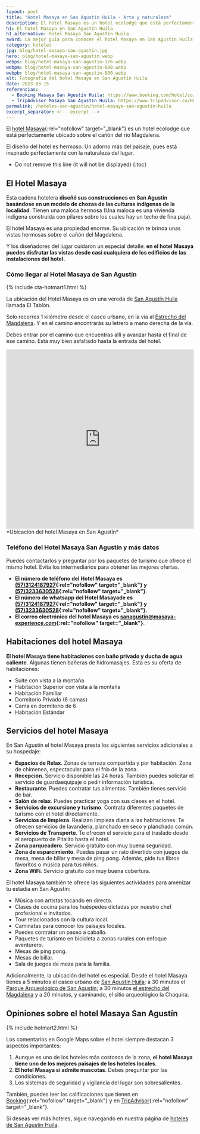 ```yaml
---
layout: post
title: "Hotel Masaya en San Agustín Huila - Arte y naturaleza"
description: El hotel Masaya es un hotel ecolodge que está perfectamente ubicado sobre el cañón del río Magdalena y su arquitectura es hermosa. ¡Conócelo aquí!
h1: El hotel Masaya en San Agustín Huila
h1_alternativo: Hotel Masaya San Agustín Huila
award: La mejor guía para conocer el hotel Masaya en San Agustín Huila
category: hoteles
jpg: blog/hotel-masaya-san-agustin.jpg
hero: blog/hotel-masaya-san-agustin.webp
webps: blog/hotel-masaya-san-agustin-376.webp
webpm: blog/hotel-masaya-san-agustin-600.webp
webpb: blog/hotel-masaya-san-agustin-800.webp
alt: Fotografía del hotel Masaya en San Agustín Huila
date: 2023-03-15
referencias:
  - Booking Masaya San Agustín Huila: https://www.booking.com/hotel/co/masaya-hostel-san-agustin.es.html
  - TripAdvisor Masaya San Agustín Huila: https://www.tripadvisor.co/Hotel_Review-g445060-d13154689-Reviews-Masaya_Hostel_San_Agustin-San_Agustin_Huila_Department.html
permalink: /hoteles-san-agustin/hotel-masaya-san-agustin-huila
excerpt_separator: <!-- excerpt -->
---
```

El [hotel Masaya](https://www.masaya-experience.com/san-agustin/ "Página web del hotel Masaya"){:rel="nofollow" target="_blank"} es un hotel ecolodge que está perfectamente ubicado sobre el cañón del río Magdalena.
<!-- excerpt -->

El diseño del hotel es hermoso. Un adorno más del paisaje, pues está inspirado perfectamente con la naturaleza del lugar.

* Do not remove this line (it will not be displayed)
{:toc}

## El Hotel Masaya

Esta cadena hotelera **diseñó sus construcciones en San Agustín basándose en un modelo de chozas de las culturas indígenas de la localidad**. Tienen una maloca hermosa (Una maloca es una vivienda indígena construida con pilares sobre los cuales hay un techo de fina paja).

El hotel Masaya es una propiedad enorme. Su ubicación te brinda unas vistas hermosas sobre el cañón del Magdalena.

Y los diseñadores del lugar cuidaron un especial detalle: **en el hotel Masaya puedes disfrutar las vistas desde casi cualquiera de los edificios de las instalaciones del hotel.**

### Cómo llegar al Hotel Masaya de San Agustín

{% include cta-hotmart1.html %}

La ubicación del Hotel Masaya es en una vereda de [San Agustín Huila]({{'turismo-san-agustin/san-agustin-huila-magia-aventura-extrema'|relative_url}} "San Agustín Huila") llamada El Tablón.

Solo recorres 1 kilómetro desde el casco urbano, en la vía al [Estrecho del Magdalena]({{'turismo-san-agustin/estrecho-rio-magdalena'|relative_url}} "Estrecho del Magdalena"). Y en el camino encontrarás su letrero a mano derecha de la vía.

Debes entrar por el camino que encuentras allí y avanzar hasta el final de ese camino. Está muy bien asfaltado hasta la entrada del hotel.

<iframe src="https://www.google.com/maps/embed?pb=!1m18!1m12!1m3!1d15950.646512512221!2d-76.282667!3d1.8839732!2m3!1f0!2f0!3f0!3m2!1i1024!2i768!4f13.1!3m3!1m2!1s0x8e25707f01ae31c7%3A0xccd64e01b1e32fe2!2sMasaya%20San%20Agust%C3%ADn!5e0!3m2!1ses-419!2sco!4v1656429101495!5m2!1ses-419!2sco" width="100%" height="480" style="border:0;" allowfullscreen="" loading="lazy" referrerpolicy="no-referrer-when-downgrade"></iframe>
*Ubicación del hotel Masaya en San Agustín*

### Teléfono del Hotel Masaya San Agustín y más datos

Puedes contactarlos y preguntar por los paquetes de turismo que ofrece el mismo hotel. Evita los intermediarios para obtener las mejores ofertas.

* **El número de teléfono del Hotel Masaya es [(57)3124187927](tel:+573124187927){:rel="nofollow" target="_blank"} y [(57)3233630528](tel:+573233630528){:rel="nofollow" target="_blank"}**.
* **El número de whatsapp del Hotel Masayade es [(57)3124187927](https://wa.me/573124187927){:rel="nofollow" target="_blank"} y [(57)3233630528](https://wa.me/573233630528){:rel="nofollow" target="_blank"}.**
* **El correo electrónico del hotel Masaya es [sanagustin@masaya-experience.com](mailto:sanagustin@masaya-experience.com){:rel="nofollow" target="_blank"}**.

## Habitaciones del hotel Masaya

**El hotel Masaya tiene habitaciones con baño privado y ducha de agua caliente**. Algunas tienen bañeras de hidromasajes. Esta es su oferta de habitaciones:

* Suite con vista a la montaña
* Habitación Superior con vista a la montaña
* Habitación Familiar
* Dormitorio Privado (6 camas)
* Cama en dormitorio de 6
* Habitación Estándar

## Servicios del hotel Masaya

En San Agustín el hotel Masaya presta los siguientes servicios adicionales a su hospedaje:

* **Espacios de Relax**. Zonas de terraza compartida y por habitación. Zona de chimenea, espectacular para el frío de la zona.
* **Recepción**. Servicio disponible las 24 horas. También puedes solicitar el servicio de guardaequipaje o pedir información turística.
* **Restaurante**. Puedes contratar tus alimentos. También tienes servicio de bar.
* **Salón de relax**. Puedes practicar yoga con sus clases en el hotel.
* **Servicios de excursione y turismo**. Contrata diferentes paquetes de turismo con el hotel directamente.
* **Servicios de limpieza**. Realizan limpieza diaria a las habitaciones. Te ofrecen servicios de lavandería, planchado en seco y planchado común.
* **Servicios de Transporte**. Te ofrecen el servicio para el traslado desde el aeropuerto de Pitalito hasta el hotel.
* **Zona parqueadero**. Servicio gratuito con muy buena seguridad.
* **Zona de esparcimiento**. Puedes pasar un rato divertido con juegos de mesa, mesa de billar y mesa de ping pong. Además, pide tus libros favoritos o música para tus niños.
* **Zona WiFi**. Servicio gratuito con muy buena cobertura.

El hotel Masaya también te ofrece las siguientes actividades para amenizar tu estadía en San Agustín:

* Música con artistas tocando en directo.
* Clases de cocina para los huéspedes dictadas por nuestro chef profesional e invitados.
* Tour relacionados con la cultura local.
* Caminatas para conocer los paisajes locales.
* Puedes contratar un paseo a caballo.
* Paquetes de turismo en bicicleta a zonas rurales con enfoque aventurero.
* Mesas de ping pong.
* Mesas de billar.
* Sala de juegos de meza para la familia.

Adicionalmente, la ubicación del hotel es especial. Desde el hotel Masaya tienes a 5 minutos el casco urbano de [San Agustín Huila]({{'turismo-san-agustin/san-agustin-huila-magia-aventura-extrema'|relative_url}} "San Agustín Huila"); a 30 minutos el [Parque Arqueológico de San Agustín]({{site.baseurl}}/turismo-san-agustin/parque-arqueologico-san-agustin-huila "Artículo sobre el parque arqueológico de San Agustín Huila"); a 30 minutos [el estrecho del Magdalena]({{site.baseurl}}/turismo-san-agustin/estrecho-rio-magdalena "Artículo sobre el Estrecho del Magdalena") y a 20 minutos, y caminando, el sitio arqueológico la Chaquira.

## Opiniones sobre el hotel Masaya San Agustín

{% include hotmart2.html %}

Los comentarios en Google Maps sobre el hotel siempre destacan 3 aspectos importantes:

1. Aunque es uno de los hoteles más costosos de la zona, **el hotel Masaya tiene uno de los mejores paisajes de los hoteles locales**.
2. **El hotel Masaya sí admite mascotas**. Debes preguntar por las condiciones.
3. Los sistemas de seguridad y vigilancia del lugar son sobresalientes.

También, puedes leer las calificaciones que tienen en [Booking](https://www.booking.com/hotel/co/masaya-hostel-san-agustin.es.html){:rel="nofollow" target="_blank"} y en [TripAdvisor](https://www.tripadvisor.co/Hotel_Review-g445060-d13154689-Reviews-Masaya_Hostel_San_Agustin-San_Agustin_Huila_Department.html){:rel="nofollow" target="_blank"}.

Si deseas ver más hoteles, sigue navegando en nuestra página de [hoteles de San Agustín Huila]({{'hoteles-san-agustin'|relative_url}} "Hoteles San Agustin").
